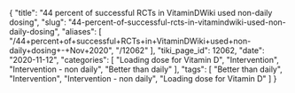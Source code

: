 {
    "title": "44 percent of successful RCTs in VitaminDWiki used non-daily dosing",
    "slug": "44-percent-of-successful-rcts-in-vitamindwiki-used-non-daily-dosing",
    "aliases": [
        "/44+percent+of+successful+RCTs+in+VitaminDWiki+used+non-daily+dosing+-+Nov+2020",
        "/12062"
    ],
    "tiki_page_id": 12062,
    "date": "2020-11-12",
    "categories": [
        "Loading dose for Vitamin D",
        "Intervention",
        "Intervention - non daily",
        "Better than daily"
    ],
    "tags": [
        "Better than daily",
        "Intervention",
        "Intervention - non daily",
        "Loading dose for Vitamin D"
    ]
}